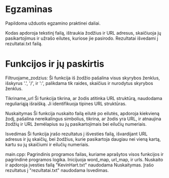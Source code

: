 # Egzaminas
Papildoma užduotis egzamino praktinei daliai.

Kodas apdoroja tekstinį failą, ištraukia žodžius ir URL adresus, skaičiuoja jų pasikartojimus ir užrašo eilutes, kuriose jie pasirodo. 
Rezultatai išvedami į rezultatai.txt failą.

# Funkcijos ir jų paskirtis

Filtruojame_zodzius:
Ši funkcija iš žodžio pašalina visus skyrybos ženklus, išskyrus '.', '/', ir ':', palikdama tik raides, skaičius ir nurodytus skyrybos ženklus.

Tikriname_url
Ši funkcija tikrina, ar žodis atitinka URL struktūrą, naudodama reguliariąją išraišką. Ji identifikuoja tipines URL struktūras.

Nuskaitymas
Ši funkcija nuskaito failą eilutė po eilutės, apdoroja kiekvieną žodį, pašalina nereikalingus simbolius, tikrina, ar žodis yra URL, ir atnaujina žodžių ir URL žemėlapius su jų pasikartojimais bei eilučių numeriais.

Isvedimas
Ši funkcija įrašo rezultatus į išvesties failą, išvardijant URL adresus ir jų skaičių, bei žodžius, kurie pasikartoja daugiau nei vieną kartą, kartu su jų skaičiumi ir eilučių numeriais.

main.cpp:
Pagrindinis programos failas, kuriame aprašytos visos funkcijos ir pagrindinė programos logika.
Inicijuoja word_map, url_map, ir urls.
Nuskaito ir apdoroja įvesties failą "KevinHart.txt" naudodama Nuskaitymas.
Įrašo rezultatus į "rezultatai.txt" naudodama Isvedimas.




